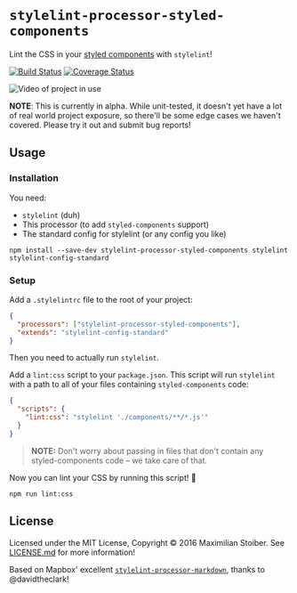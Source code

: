 # `stylelint-processor-styled-components`

Lint the CSS in your [styled components](https://github.com/styled-components/styled-components) with `stylelint`!

[![Build Status](https://travis-ci.org/styled-components/stylelint-processor-styled-components.svg?branch=master)](https://travis-ci.org/styled-components/stylelint-processor-styled-components) [![Coverage Status](https://coveralls.io/repos/github/styled-components/stylelint-processor-styled-components/badge.svg?branch=ci)](https://coveralls.io/github/styled-components/stylelint-processor-styled-components?branch=ci)

![Video of project in use](http://imgur.com/br9zdHb.gif)

**NOTE**: This is currently in alpha. While unit-tested, it doesn't yet have a lot of real world project exposure, so there'll be some edge cases we haven't covered. Please try it out and submit bug reports!

## Usage

### Installation

You need:

- `stylelint` (duh)
- This processor (to add `styled-components` support)
- The standard config for stylelint (or any config you like)

```
npm install --save-dev stylelint-processor-styled-components stylelint stylelint-config-standard
```

### Setup

Add a `.stylelintrc` file to the root of your project:

```JSON
{
  "processors": ["stylelint-processor-styled-components"],
  "extends": "stylelint-config-standard"
}
```

Then you need to actually run `stylelint`.

Add a `lint:css` script to your `package.json`. This script will run `stylelint` with a path to all of your files containing `styled-components` code:

```JSON
{
  "scripts": {
    "lint:css": "stylelint './components/**/*.js'"
  }
}
```

> **NOTE:** Don't worry about passing in files that don't contain any styled-components code – we take care of that.

Now you can lint your CSS by running this script! 🎉

```
npm run lint:css
```

## License

Licensed under the MIT License, Copyright © 2016 Maximilian Stoiber. See [LICENSE.md](./LICENSE.md) for more information!

Based on Mapbox' excellent [`stylelint-processor-markdown`](https://github.com/mapbox/stylelint-processor-markdown), thanks to @davidtheclark!
